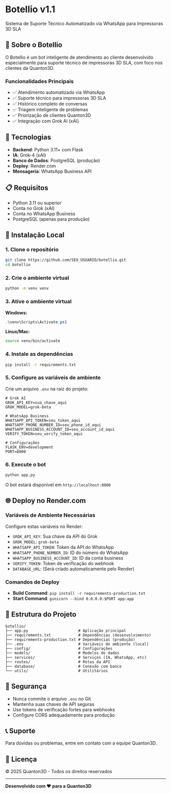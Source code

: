 # Botellio v1.1

Sistema de Suporte Técnico Automatizado via WhatsApp para Impressoras 3D SLA

## 🤖 Sobre o Botellio

O Botellio é um bot inteligente de atendimento ao cliente desenvolvido especialmente para suporte técnico de impressoras 3D SLA, com foco nos clientes da Quanton3D.

### Funcionalidades Principais

- ✅ Atendimento automatizado via WhatsApp
- ✅ Suporte técnico para impressoras 3D SLA
- ✅ Histórico completo de conversas
- ✅ Triagem inteligente de problemas
- ✅ Priorização de clientes Quanton3D
- ✅ Integração com Grok AI (xAI)

## 🚀 Tecnologias

- **Backend**: Python 3.11+ com Flask
- **IA**: Grok-4 (xAI)
- **Banco de Dados**: PostgreSQL (produção)
- **Deploy**: Render.com
- **Mensageria**: WhatsApp Business API

## 📋 Requisitos

- Python 3.11 ou superior
- Conta no Grok (xAI)
- Conta no WhatsApp Business
- PostgreSQL (apenas para produção)

## 🔧 Instalação Local

### 1. Clone o repositório

```bash
git clone https://github.com/SEU_USUARIO/botellio.git
cd botellio
```

### 2. Crie o ambiente virtual

```bash
python -m venv venv
```

### 3. Ative o ambiente virtual

**Windows:**
```powershell
.\venv\Scripts\Activate.ps1
```

**Linux/Mac:**
```bash
source venv/bin/activate
```

### 4. Instale as dependências

```bash
pip install -r requirements.txt
```

### 5. Configure as variáveis de ambiente

Crie um arquivo `.env` na raiz do projeto:

```env
# Grok AI
GROK_API_KEY=sua_chave_aqui
GROK_MODEL=grok-beta

# WhatsApp Business
WHATSAPP_API_TOKEN=seu_token_aqui
WHATSAPP_PHONE_NUMBER_ID=seu_phone_id_aqui
WHATSAPP_BUSINESS_ACCOUNT_ID=seu_account_id_aqui
VERIFY_TOKEN=seu_verify_token_aqui

# Configurações
FLASK_ENV=development
PORT=8000
```

### 6. Execute o bot

```bash
python app.py
```

O bot estará disponível em `http://localhost:8000`

## 🌐 Deploy no Render.com

### Variáveis de Ambiente Necessárias

Configure estas variáveis no Render:

- `GROK_API_KEY`: Sua chave da API do Grok
- `GROK_MODEL`: `grok-beta`
- `WHATSAPP_API_TOKEN`: Token da API do WhatsApp
- `WHATSAPP_PHONE_NUMBER_ID`: ID do número do WhatsApp
- `WHATSAPP_BUSINESS_ACCOUNT_ID`: ID da conta business
- `VERIFY_TOKEN`: Token de verificação do webhook
- `DATABASE_URL`: (Será criado automaticamente pelo Render)

### Comandos de Deploy

- **Build Command**: `pip install -r requirements-production.txt`
- **Start Command**: `gunicorn --bind 0.0.0.0:$PORT app:app`

## 📁 Estrutura do Projeto

```
botellio/
├── app.py                      # Aplicação principal
├── requirements.txt            # Dependências (desenvolvimento)
├── requirements-production.txt # Dependências (produção)
├── .env                        # Variáveis de ambiente (local)
├── config/                     # Configurações
├── models/                     # Modelos de dados
├── services/                   # Serviços (IA, WhatsApp, etc)
├── routes/                     # Rotas da API
├── database/                   # Conexão com banco
└── utils/                      # Utilitários
```

## 🔐 Segurança

- Nunca commite o arquivo `.env` no Git
- Mantenha suas chaves de API seguras
- Use tokens de verificação fortes para webhooks
- Configure CORS adequadamente para produção

## 📞 Suporte

Para dúvidas ou problemas, entre em contato com a equipe Quanton3D.

## 📄 Licença

© 2025 Quanton3D - Todos os direitos reservados

---

**Desenvolvido com ❤️ para a Quanton3D**
